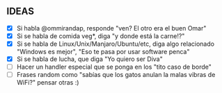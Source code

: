 ## IDEAS

- [X] Si habla @ommirandap, responde "ven? El otro era el buen Omar"
- [X] Si se habla de comida veg*, diga "y donde está la carne!?"
- [X] Si se habla de Linux/Unix/Manjaro/Ubuntu/etc, diga algo relacionado "Windows es mejor", "Eso te pasa por usar software penca"
- [X] Si se habla de lucha, que diga "Yo quiero ser Diva"
- [ ] Hacer un handler especial que se ponga en los "tito caso de borde"
- [ ] Frases random como "sabías que los gatos anulan la malas vibras de WiFi?" pensar otras :)
